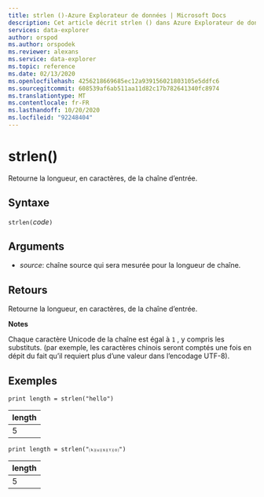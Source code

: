 ```yaml
---
title: strlen ()-Azure Explorateur de données | Microsoft Docs
description: Cet article décrit strlen () dans Azure Explorateur de données.
services: data-explorer
author: orspod
ms.author: orspodek
ms.reviewer: alexans
ms.service: data-explorer
ms.topic: reference
ms.date: 02/13/2020
ms.openlocfilehash: 4256218669685ec12a939156021803105e5ddfc6
ms.sourcegitcommit: 608539af6ab511aa11d82c17b782641340fc8974
ms.translationtype: MT
ms.contentlocale: fr-FR
ms.lasthandoff: 10/20/2020
ms.locfileid: "92248404"
---
```

# <a name="strlen"></a>strlen()

Retourne la longueur, en caractères, de la chaîne d’entrée.

## <a name="syntax"></a>Syntaxe

`strlen(`*code*`)`

## <a name="arguments"></a>Arguments

* *source*: chaîne source qui sera mesurée pour la longueur de chaîne.

## <a name="returns"></a>Retours

Retourne la longueur, en caractères, de la chaîne d’entrée.

**Notes**

Chaque caractère Unicode de la chaîne est égal à `1` , y compris les substituts.
(par exemple, les caractères chinois seront comptés une fois en dépit du fait qu’il requiert plus d’une valeur dans l’encodage UTF-8).


## <a name="examples"></a>Exemples

```kusto
print length = strlen("hello")
```

|length|
|---|
|5|

```kusto
print length = strlen("⒦⒰⒮⒯⒪")
```

|length|
|---|
|5|